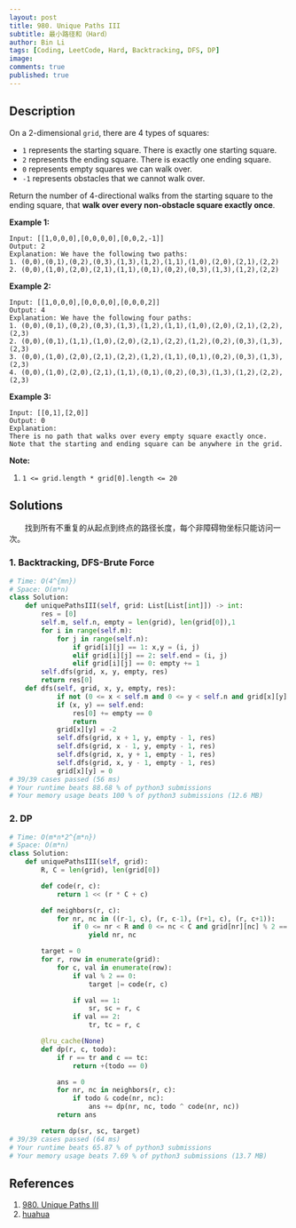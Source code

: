 ```yaml
---
layout: post
title: 980. Unique Paths III
subtitle: 最小路径和（Hard）
author: Bin Li
tags: [Coding, LeetCode, Hard, Backtracking, DFS, DP]
image: 
comments: true
published: true
---
```


## Description

On a 2-dimensional `grid`, there are 4 types of squares:

- `1` represents the starting square. There is exactly one starting square.
- `2` represents the ending square. There is exactly one ending square.
- `0` represents empty squares we can walk over.
- `-1` represents obstacles that we cannot walk over.

Return the number of 4-directional walks from the starting square to the ending square, that **walk over every non-obstacle square exactly once**.

 

**Example 1:**

```
Input: [[1,0,0,0],[0,0,0,0],[0,0,2,-1]]
Output: 2
Explanation: We have the following two paths: 
1. (0,0),(0,1),(0,2),(0,3),(1,3),(1,2),(1,1),(1,0),(2,0),(2,1),(2,2)
2. (0,0),(1,0),(2,0),(2,1),(1,1),(0,1),(0,2),(0,3),(1,3),(1,2),(2,2)
```

**Example 2:**

```
Input: [[1,0,0,0],[0,0,0,0],[0,0,0,2]]
Output: 4
Explanation: We have the following four paths: 
1. (0,0),(0,1),(0,2),(0,3),(1,3),(1,2),(1,1),(1,0),(2,0),(2,1),(2,2),(2,3)
2. (0,0),(0,1),(1,1),(1,0),(2,0),(2,1),(2,2),(1,2),(0,2),(0,3),(1,3),(2,3)
3. (0,0),(1,0),(2,0),(2,1),(2,2),(1,2),(1,1),(0,1),(0,2),(0,3),(1,3),(2,3)
4. (0,0),(1,0),(2,0),(2,1),(1,1),(0,1),(0,2),(0,3),(1,3),(1,2),(2,2),(2,3)
```

**Example 3:**

```
Input: [[0,1],[2,0]]
Output: 0
Explanation: 
There is no path that walks over every empty square exactly once.
Note that the starting and ending square can be anywhere in the grid.
```

 

**Note:**

1. `1 <= grid.length * grid[0].length <= 20`

## Solutions
　　找到所有不重复的从起点到终点的路径长度，每个非障碍物坐标只能访问一次。

### 1. Backtracking, DFS-Brute Force

```python
# Time: O(4^{mn})
# Space: O(m*n)
class Solution:
    def uniquePathsIII(self, grid: List[List[int]]) -> int:
        res = [0]
        self.m, self.n, empty = len(grid), len(grid[0]),1
        for i in range(self.m):
            for j in range(self.n):
                if grid[i][j] == 1: x,y = (i, j)
                elif grid[i][j] == 2: self.end = (i, j)
                elif grid[i][j] == 0: empty += 1
        self.dfs(grid, x, y, empty, res)
        return res[0]
    def dfs(self, grid, x, y, empty, res):
            if not (0 <= x < self.m and 0 <= y < self.n and grid[x][y] >= 0): return
            if (x, y) == self.end:
                res[0] += empty == 0
                return
            grid[x][y] = -2
            self.dfs(grid, x + 1, y, empty - 1, res)
            self.dfs(grid, x - 1, y, empty - 1, res)
            self.dfs(grid, x, y + 1, empty - 1, res)
            self.dfs(grid, x, y - 1, empty - 1, res)
            grid[x][y] = 0
# 39/39 cases passed (56 ms)
# Your runtime beats 88.68 % of python3 submissions
# Your memory usage beats 100 % of python3 submissions (12.6 MB)
```

### 2. DP

```python
# Time: O(m*n*2^{m*n})
# Space: O(m*n)
class Solution:
    def uniquePathsIII(self, grid):
        R, C = len(grid), len(grid[0])

        def code(r, c):
            return 1 << (r * C + c)

        def neighbors(r, c):
            for nr, nc in ((r-1, c), (r, c-1), (r+1, c), (r, c+1)):
                if 0 <= nr < R and 0 <= nc < C and grid[nr][nc] % 2 == 0:
                    yield nr, nc

        target = 0
        for r, row in enumerate(grid):
            for c, val in enumerate(row):
                if val % 2 == 0:
                    target |= code(r, c)

                if val == 1:
                    sr, sc = r, c
                if val == 2:
                    tr, tc = r, c

        @lru_cache(None)
        def dp(r, c, todo):
            if r == tr and c == tc:
                return +(todo == 0)

            ans = 0
            for nr, nc in neighbors(r, c):
                if todo & code(nr, nc):
                    ans += dp(nr, nc, todo ^ code(nr, nc))
            return ans

        return dp(sr, sc, target)
# 39/39 cases passed (64 ms)
# Your runtime beats 65.87 % of python3 submissions
# Your memory usage beats 7.69 % of python3 submissions (13.7 MB)
```
## References
1. [980. Unique Paths III](https://leetcode.com/problems/unique-paths-iii/)
2. [huahua](https://www.youtube.com/watch?v=dSXtmaGr4Fc)